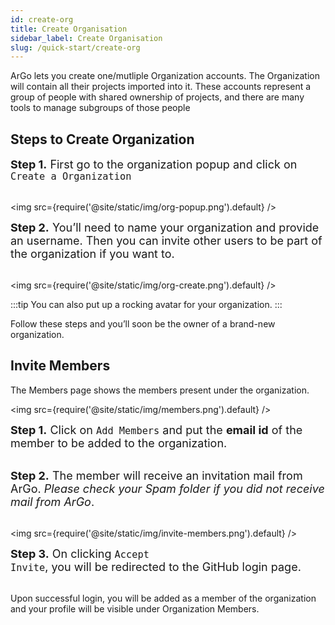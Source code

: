 ```yaml
---
id: create-org
title: Create Organisation
sidebar_label: Create Organisation
slug: /quick-start/create-org
---
```


ArGo lets you create one/mutliple Organization accounts. The Organization will contain all their projects imported into it.
These accounts represent a group of people with shared ownership of projects, and there are many tools to manage subgroups of those people

## Steps to Create Organization

<font size="4"> <b>Step 1.</b> First go to the organization popup and click on <code>Create a Organization</code> </font> <br/><br/>

<img src={require('@site/static/img/org-popup.png').default} />

<font size="4"> <b>Step 2.</b> You’ll need to name your organization and provide an username. Then you can invite other users to be part of the organization if you want to. </font> <br/><br/>

<img src={require('@site/static/img/org-create.png').default} />

:::tip
You can also put up a rocking avatar for your organization.
:::

Follow these steps and you’ll soon be the owner of a brand-new organization.

## Invite Members

The Members page shows the members present under the organization.

<img src={require('@site/static/img/members.png').default} />

<font size="4"> <b>Step 1.</b> Click on <code>Add Members</code> and put the <b>email id</b> of the member to be added to the organization. </font> <br/><br/>

<font size="4"> <b>Step 2.</b> The member will receive an invitation mail from ArGo. <i>Please check your Spam folder if you did not receive mail from ArGo</i>. </font> <br/><br/>

<img src={require('@site/static/img/invite-members.png').default} />

<font size="4"> <b>Step 3.</b> On clicking <code>Accept Invite</code>, you will be redirected to the GitHub login page. </font> <br/><br/>

Upon successful login, you will be added as a member of the organization and your profile will be visible under Organization Members.